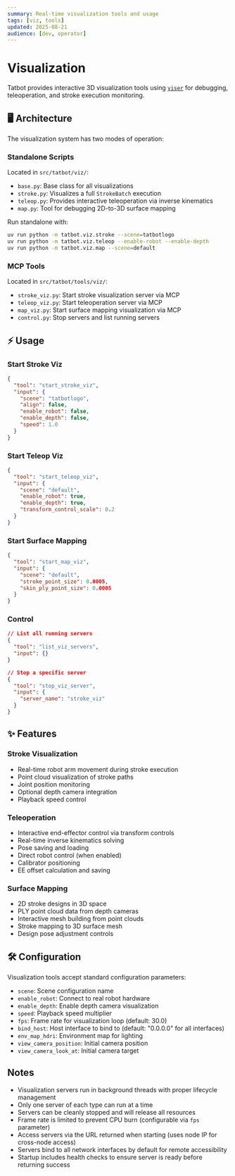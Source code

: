 ```yaml
---
summary: Real-time visualization tools and usage
tags: [viz, tools]
updated: 2025-08-21
audience: [dev, operator]
---
```


# Visualization

Tatbot provides interactive 3D visualization tools using [`viser`](https://github.com/nerfstudio-project/viser) for debugging, teleoperation, and stroke execution monitoring.

## 🖥️ Architecture

The visualization system has two modes of operation:

### Standalone Scripts
Located in `src/tatbot/viz/`:
- `base.py`: Base class for all visualizations
- `stroke.py`: Visualizes a full `StrokeBatch` execution
- `teleop.py`: Provides interactive teleoperation via inverse kinematics
- `map.py`: Tool for debugging 2D-to-3D surface mapping

Run standalone with:
```bash
uv run python -m tatbot.viz.stroke --scene=tatbotlogo
uv run python -m tatbot.viz.teleop --enable-robot --enable-depth
uv run python -m tatbot.viz.map --scene=default
```

### MCP Tools
Located in `src/tatbot/tools/viz/`:
- `stroke_viz.py`: Start stroke visualization server via MCP
- `teleop_viz.py`: Start teleoperation server via MCP
- `map_viz.py`: Start surface mapping visualization via MCP
- `control.py`: Stop servers and list running servers

## ⚡ Usage

### Start Stroke Viz
```json
{
  "tool": "start_stroke_viz",
  "input": {
    "scene": "tatbotlogo",
    "align": false,
    "enable_robot": false,
    "enable_depth": false,
    "speed": 1.0
  }
}
```

### Start Teleop Viz
```json
{
  "tool": "start_teleop_viz",
  "input": {
    "scene": "default",
    "enable_robot": true,
    "enable_depth": true,
    "transform_control_scale": 0.2
  }
}
```

### Start Surface Mapping
```json
{
  "tool": "start_map_viz",
  "input": {
    "scene": "default",
    "stroke_point_size": 0.0005,
    "skin_ply_point_size": 0.0005
  }
}
```

### Control
```json
// List all running servers
{
  "tool": "list_viz_servers",
  "input": {}
}

// Stop a specific server
{
  "tool": "stop_viz_server",
  "input": {
    "server_name": "stroke_viz"
  }
}
```

## ✨ Features

### Stroke Visualization
- Real-time robot arm movement during stroke execution
- Point cloud visualization of stroke paths
- Joint position monitoring
- Optional depth camera integration
- Playback speed control

### Teleoperation
- Interactive end-effector control via transform controls
- Real-time inverse kinematics solving
- Pose saving and loading
- Direct robot control (when enabled)
- Calibrator positioning
- EE offset calculation and saving

### Surface Mapping
- 2D stroke designs in 3D space
- PLY point cloud data from depth cameras
- Interactive mesh building from point clouds
- Stroke mapping to 3D surface mesh
- Design pose adjustment controls

## 🛠️ Configuration

Visualization tools accept standard configuration parameters:
- `scene`: Scene configuration name
- `enable_robot`: Connect to real robot hardware
- `enable_depth`: Enable depth camera visualization
- `speed`: Playback speed multiplier
- `fps`: Frame rate for visualization loop (default: 30.0)
- `bind_host`: Host interface to bind to (default: "0.0.0.0" for all interfaces)
- `env_map_hdri`: Environment map for lighting
- `view_camera_position`: Initial camera position
- `view_camera_look_at`: Initial camera target

## Notes

- Visualization servers run in background threads with proper lifecycle management
- Only one server of each type can run at a time
- Servers can be cleanly stopped and will release all resources
- Frame rate is limited to prevent CPU burn (configurable via `fps` parameter)
- Access servers via the URL returned when starting (uses node IP for cross-node access)
- Servers bind to all network interfaces by default for remote accessibility
- Startup includes health checks to ensure server is ready before returning success
